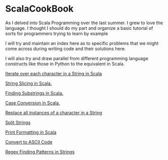 ScalaCookBook
=============

As I delved into Scala Programming over the last summer. I grew to love the language. I thought I should do my part and organize a basic tutorial of sorts for programmers trying to learn by example 

I will try and maintain an index here as to specific problems that we might come across during writing code and their solutions here. 

I will also try and draw parallel from different programming language constructs like those in Python to the equivalent in Scala. 

<a href = "https://github.com/mihirkelkar/ScalaCookBook/blob/master/Chapter_One/Strings.scala ">Iterate over each character in a String in Scala</a>

<a href = "https://github.com/mihirkelkar/ScalaCookBook/blob/master/Chapter_One/Strings_slice.scala ">String Slicing in Scala.</a>

<a href = "https://github.com/mihirkelkar/ScalaCookBook/blob/master/Chapter_One/Strings_slice.scala ">Finding Substrings in Scala.</a>

<a href = "https://github.com/mihirkelkar/ScalaCookBook/blob/master/Chapter_One/Strings_slice.scala ">Case Conversion  in Scala.</a>

<a href = "https://github/com/mihirkelkar/ScalaCookBook/blob/master/Chapter_One/Strings_slice.scala"> Replace all instances of a character in a String </a>

<a href = "https://github/com/mihirkelkar/ScalaCookBook/blob/master/Chapter_One/Strings_split.scala"> Split Strings </a>

<a href = "https://github/com/mihirkelkar/ScalaCookBook/blob/master/Chapter_One/print_formatting.scala"> Print Formatting in Scala </a>

<a href = "https://github/com/mihirkelkar/ScalaCookBook/blob/master/Chapter_One/finding_ascii_codes.scala">Convert to ASCII Code </a>

<a href = "https://github/com/mihirkelkar/ScalaCookBook/blob/master/Chapter_One/finding_patterns.scala">Regex Finding Patterns in Strings </a>
